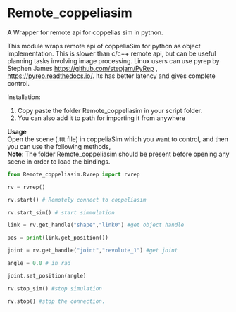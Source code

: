 # Remote_coppeliasim
A Wrapper for remote api for coppelias sim in python.

This module wraps remote api of coppeliaSim for python as object implementation.
This is slower than c/c++ remote api, but can be useful planning tasks involving image processing.
Linux users can use pyrep by Stephen James https://github.com/stepjam/PyRep  , https://pyrep.readthedocs.io/. Its has better latency and gives complete control. 

Installation:
1) Copy paste the folder Remote_coppeliasim in your script folder.
2) You can also add it to path for importing it from anywhere<br/>



**Usage**<br/>
Open the scene (.ttt file) in coppeliaSim which you want to control, and then you can use the following methods,<br/>
**Note**: The folder Remote_coppeliasim should be present before opening any scene in order to load the bindings.
```python
from Remote_coppeliasim.Rvrep import rvrep

rv = rvrep()

rv.start() # Remotely connect to coppeliasim

rv.start_sim() # start simmulation

link = rv.get_handle("shape","link0") #get object handle

pos = print(link.get_position())

joint = rv.get_handle("joint","revolute_1") #get joint

angle = 0.0 # in_rad

joint.set_position(angle)

rv.stop_sim() #stop simulation

rv.stop() #stop the connection.
```
